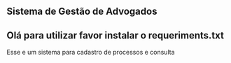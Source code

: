 Sistema de Gestão de Advogados
-------------------------------------------------------------------------------
Olá para utilizar favor instalar o requeriments.txt 
-----------------------------------------------------------------------
Esse e um sistema para cadastro de processos e consulta
